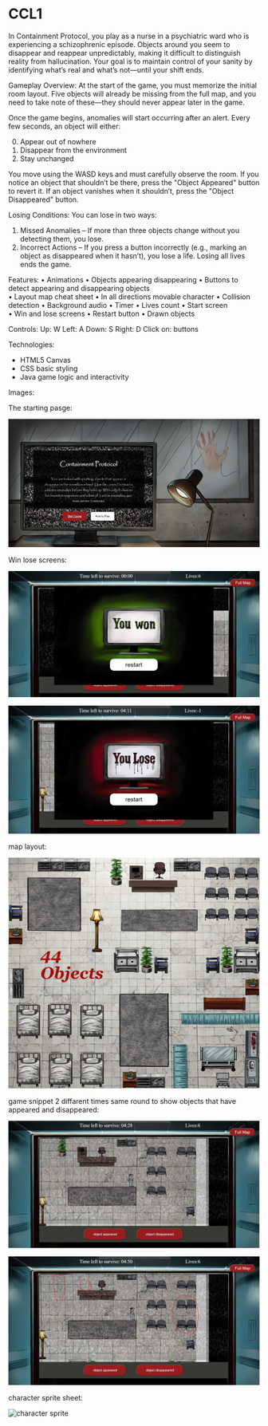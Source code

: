 # CCL1

In Containment Protocol, you play as a nurse in a psychiatric ward who is experiencing a schizophrenic episode. Objects around you seem to disappear and reappear unpredictably, making it difficult to distinguish reality from hallucination. Your goal is to maintain control of your sanity by identifying what’s real and what’s not—until your shift ends.

Gameplay Overview: 
At the start of the game, you must memorize the initial room layout. Five objects will already be missing from the full map, and you need to take note of these—they should never appear later in the game.

Once the game begins, anomalies will start occurring after an alert. Every few seconds, an object will either:

0.	Appear out of nowhere
1.	 Disappear from the environment
2.	Stay unchanged

You move using the WASD keys and must carefully observe the room. If you notice an object that shouldn’t be there, press the "Object Appeared" button to revert it. If an object vanishes when it shouldn’t, press the "Object Disappeared" button.

Losing Conditions:
You can lose in two ways:

1.	Missed Anomalies – If more than three objects change without you detecting them, you lose.
2.	Incorrect Actions – If you press a button incorrectly (e.g., marking an object as disappeared when it hasn’t), you lose a life. Losing all lives ends the game.

Features:
•	Animations 
•	Objects appearing disappearing 
•	Buttons to detect appearing and disappearing objects  
•	Layout map cheat sheet 
•	In all directions movable character 
•	Collision detection 
•	Background audio 
•	Timer 
•	Lives count 
•	Start screen  
•	Win and lose screens 
•	Restart button 
•	Drawn objects
 
Controls: 
Up: W 
Left: A 
Down: S 
Right: D 
Click on: buttons 

Technologies: 
-	HTML5 Canvas
-	CSS basic styling
-	Java game logic and interactivity 


Images: 

The starting pasge:

![start screen](startScreen.jpg)

Win lose screens:

![win screen](winScreen.jpg)

![lose screen](loseScreen.jpg)

map layout:

![map](map.jpeg)

game snippet 2 diffarent times same round to show objects that have appeared and disappeared:

![snippet 2](snippet1.jpg)

![snippet 1](snippet2.jpg)

character sprite sheet:

![character sprite](character.png)






